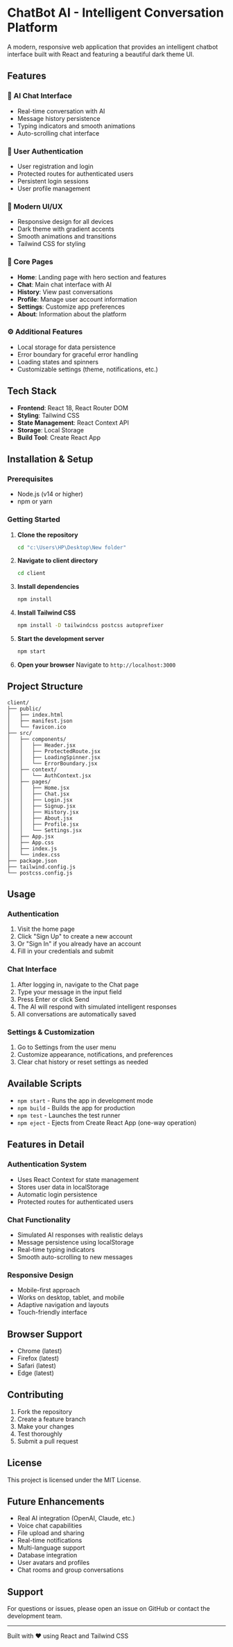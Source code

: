 # ChatBot AI - Intelligent Conversation Platform

A modern, responsive web application that provides an intelligent chatbot interface built with React and featuring a beautiful dark theme UI.

## Features

### 🤖 AI Chat Interface
- Real-time conversation with AI
- Message history persistence
- Typing indicators and smooth animations
- Auto-scrolling chat interface

### 🔐 User Authentication
- User registration and login
- Protected routes for authenticated users
- Persistent login sessions
- User profile management

### 🎨 Modern UI/UX
- Responsive design for all devices
- Dark theme with gradient accents
- Smooth animations and transitions
- Tailwind CSS for styling

### 📱 Core Pages
- **Home**: Landing page with hero section and features
- **Chat**: Main chat interface with AI
- **History**: View past conversations
- **Profile**: Manage user account information
- **Settings**: Customize app preferences
- **About**: Information about the platform

### ⚙️ Additional Features
- Local storage for data persistence
- Error boundary for graceful error handling
- Loading states and spinners
- Customizable settings (theme, notifications, etc.)

## Tech Stack

- **Frontend**: React 18, React Router DOM
- **Styling**: Tailwind CSS
- **State Management**: React Context API
- **Storage**: Local Storage
- **Build Tool**: Create React App

## Installation & Setup

### Prerequisites
- Node.js (v14 or higher)
- npm or yarn

### Getting Started

1. **Clone the repository**
   ```bash
   cd "c:\Users\HP\Desktop\New folder"
   ```

2. **Navigate to client directory**
   ```bash
   cd client
   ```

3. **Install dependencies**
   ```bash
   npm install
   ```

4. **Install Tailwind CSS**
   ```bash
   npm install -D tailwindcss postcss autoprefixer
   ```

5. **Start the development server**
   ```bash
   npm start
   ```

6. **Open your browser**
   Navigate to `http://localhost:3000`

## Project Structure

```
client/
├── public/
│   ├── index.html
│   ├── manifest.json
│   └── favicon.ico
├── src/
│   ├── components/
│   │   ├── Header.jsx
│   │   ├── ProtectedRoute.jsx
│   │   ├── LoadingSpinner.jsx
│   │   └── ErrorBoundary.jsx
│   ├── context/
│   │   └── AuthContext.jsx
│   ├── pages/
│   │   ├── Home.jsx
│   │   ├── Chat.jsx
│   │   ├── Login.jsx
│   │   ├── Signup.jsx
│   │   ├── History.jsx
│   │   ├── About.jsx
│   │   ├── Profile.jsx
│   │   └── Settings.jsx
│   ├── App.jsx
│   ├── App.css
│   ├── index.js
│   └── index.css
├── package.json
├── tailwind.config.js
└── postcss.config.js
```

## Usage

### Authentication
1. Visit the home page
2. Click "Sign Up" to create a new account
3. Or "Sign In" if you already have an account
4. Fill in your credentials and submit

### Chat Interface
1. After logging in, navigate to the Chat page
2. Type your message in the input field
3. Press Enter or click Send
4. The AI will respond with simulated intelligent responses
5. All conversations are automatically saved

### Settings & Customization
1. Go to Settings from the user menu
2. Customize appearance, notifications, and preferences
3. Clear chat history or reset settings as needed

## Available Scripts

- `npm start` - Runs the app in development mode
- `npm build` - Builds the app for production
- `npm test` - Launches the test runner
- `npm eject` - Ejects from Create React App (one-way operation)

## Features in Detail

### Authentication System
- Uses React Context for state management
- Stores user data in localStorage
- Automatic login persistence
- Protected routes for authenticated users

### Chat Functionality
- Simulated AI responses with realistic delays
- Message persistence using localStorage
- Real-time typing indicators
- Smooth auto-scrolling to new messages

### Responsive Design
- Mobile-first approach
- Works on desktop, tablet, and mobile
- Adaptive navigation and layouts
- Touch-friendly interface

## Browser Support

- Chrome (latest)
- Firefox (latest)
- Safari (latest)
- Edge (latest)

## Contributing

1. Fork the repository
2. Create a feature branch
3. Make your changes
4. Test thoroughly
5. Submit a pull request

## License

This project is licensed under the MIT License.

## Future Enhancements

- Real AI integration (OpenAI, Claude, etc.)
- Voice chat capabilities
- File upload and sharing
- Real-time notifications
- Multi-language support
- Database integration
- User avatars and profiles
- Chat rooms and group conversations

## Support

For questions or issues, please open an issue on GitHub or contact the development team.

---

Built with ❤️ using React and Tailwind CSS
